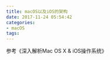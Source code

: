 ```yaml
---
title: macOS以及iOS的架构
date: 2017-11-24 05:54:42
categories:
- macOS
tags:
---
```




参考《深入解析Mac OS X & iOS操作系统》
